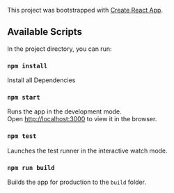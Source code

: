 This project was bootstrapped with [Create React App](https://github.com/facebook/create-react-app).

## Available Scripts

In the project directory, you can run:

### `npm install`

Install all Dependencies

### `npm start`

Runs the app in the development mode.<br />
Open [http://localhost:3000](http://localhost:3000) to view it in the browser.


### `npm test`

Launches the test runner in the interactive watch mode.

### `npm run build`

Builds the app for production to the `build` folder.